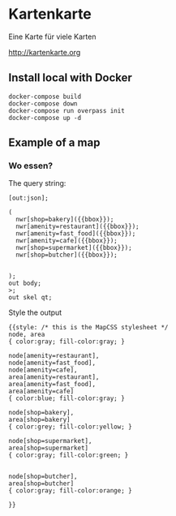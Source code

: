 # Kartenkarte

Eine Karte für viele Karten

http://kartenkarte.org

## Install local with Docker
```
docker-compose build
docker-compose down
docker-compose run overpass init
docker-compose up -d
```

## Example of a map
### Wo essen?
The query string:
```
[out:json];

(
  nwr[shop=bakery]({{bbox}});
  nwr[amenity=restaurant]({{bbox}});
  nwr[amenity=fast_food]({{bbox}});
  nwr[amenity=cafe]({{bbox}});
  nwr[shop=supermarket]({{bbox}});
  nwr[shop=butcher]({{bbox}});
  
  
);
out body;
>;
out skel qt;
```
Style the output
```
{{style: /* this is the MapCSS stylesheet */
node, area
{ color:gray; fill-color:gray; }

node[amenity=restaurant],
node[amenity=fast_food],
node[amenity=cafe],
area[amenity=restaurant],
area[amenity=fast_food],
area[amenity=cafe]
{ color:blue; fill-color:gray; }

node[shop=bakery],
area[shop=bakery]
{ color:grey; fill-color:yellow; }

node[shop=supermarket],
area[shop=supermarket]
{ color:gray; fill-color:green; }


node[shop=butcher],
area[shop=butcher]
{ color:gray; fill-color:orange; }

}}
```